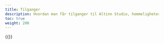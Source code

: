 ```yaml
---
title: Tilganger
description: Hvordan man får tilganger til Altinn Studio, hemmeligheter og applikasjonslogger.
toc: true
weight: 200
---
```


{{<children description="true" />}}